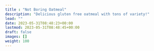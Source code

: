 ```yaml
---
title : "Not Boring Oatmeal"
description: "Delicious gluten free oatmeal with tons of variety!"
lead: ""
date: 2023-05-31T08:48:23+00:00
lastmod: 2023-05-31T08:48:45+00:00
draft: false
images: []
weight: 100
---
```

